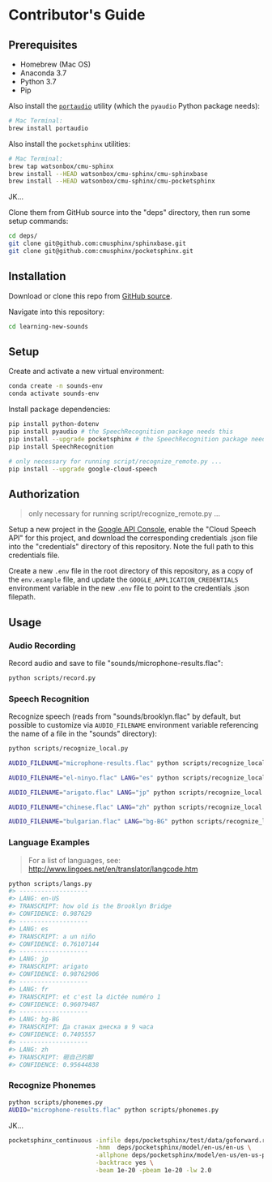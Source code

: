 # Contributor's Guide

## Prerequisites

  + Homebrew (Mac OS)
  + Anaconda 3.7
  + Python 3.7
  + Pip

Also install the [`portaudio`](http://people.csail.mit.edu/hubert/pyaudio/#downloads) utility (which the `pyaudio` Python package needs):

```sh
# Mac Terminal:
brew install portaudio
```

Also install the `pocketsphinx` utilities:

```sh
# Mac Terminal:
brew tap watsonbox/cmu-sphinx
brew install --HEAD watsonbox/cmu-sphinx/cmu-sphinxbase
brew install --HEAD watsonbox/cmu-sphinx/cmu-pocketsphinx
```

JK...

Clone them from GitHub source into the "deps" directory, then run some setup commands:

```sh
cd deps/
git clone git@github.com:cmusphinx/sphinxbase.git
git clone git@github.com:cmusphinx/pocketsphinx.git
```




















## Installation

Download or clone this repo from [GitHub source](https://github.com/s2t2/learning-new-sounds).

Navigate into this repository:

```sh
cd learning-new-sounds
```

## Setup

Create and activate a new virtual environment:

```sh
conda create -n sounds-env
conda activate sounds-env
```

Install package dependencies:

```sh
pip install python-dotenv
pip install pyaudio # the SpeechRecognition package needs this
pip install --upgrade pocketsphinx # the SpeechRecognition package needs this
pip install SpeechRecognition

# only necessary for running script/recognize_remote.py ...
pip install --upgrade google-cloud-speech
```

## Authorization

> only necessary for running script/recognize_remote.py ...

Setup a new project in the [Google API Console](https://console.cloud.google.com/cloud-resource-manager), enable the "Cloud Speech API" for this project, and download the corresponding credentials .json file into the "credentials" directory of this repository. Note the full path to this credentials file.

Create a new `.env` file in the root directory of this repository, as a copy of the `env.example` file, and update the `GOOGLE_APPLICATION_CREDENTIALS` environment variable in the new `.env` file to point to the credentials .json filepath.

## Usage

### Audio Recording

Record audio and save to file "sounds/microphone-results.flac":

```sh
python scripts/record.py
```

### Speech Recognition

Recognize speech (reads from "sounds/brooklyn.flac" by default, but possible to customize via `AUDIO_FILENAME` environment variable referencing the name of a file in the "sounds" directory):

```sh
python scripts/recognize_local.py

AUDIO_FILENAME="microphone-results.flac" python scripts/recognize_local.py

AUDIO_FILENAME="el-ninyo.flac" LANG="es" python scripts/recognize_local.py

AUDIO_FILENAME="arigato.flac" LANG="jp" python scripts/recognize_local.py

AUDIO_FILENAME="chinese.flac" LANG="zh" python scripts/recognize_local.py

AUDIO_FILENAME="bulgarian.flac" LANG="bg-BG" python scripts/recognize_local.py

```

### Language Examples

> For a list of languages, see: http://www.lingoes.net/en/translator/langcode.htm

```sh
python scripts/langs.py
#> -------------------
#> LANG: en-US
#> TRANSCRIPT: how old is the Brooklyn Bridge
#> CONFIDENCE: 0.987629
#> -------------------
#> LANG: es
#> TRANSCRIPT: a un niño
#> CONFIDENCE: 0.76107144
#> -------------------
#> LANG: jp
#> TRANSCRIPT: arigato
#> CONFIDENCE: 0.98762906
#> -------------------
#> LANG: fr
#> TRANSCRIPT: et c'est la dictée numéro 1
#> CONFIDENCE: 0.96079487
#> -------------------
#> LANG: bg-BG
#> TRANSCRIPT: Да станах днеска в 9 часа
#> CONFIDENCE: 0.7405557
#> -------------------
#> LANG: zh
#> TRANSCRIPT: 砸自己的脚
#> CONFIDENCE: 0.95644838
```

### Recognize Phonemes





```sh
python scripts/phonemes.py
AUDIO="microphone-results.flac" python scripts/phonemes.py
```


JK...


```sh
pocketsphinx_continuous -infile deps/pocketsphinx/test/data/goforward.raw \
                        -hmm  deps/pocketsphinx/model/en-us/en-us \
                        -allphone deps/pocketsphinx/model/en-us/en-us-phone.lm.bin \
                        -backtrace yes \
                        -beam 1e-20 -pbeam 1e-20 -lw 2.0
```
